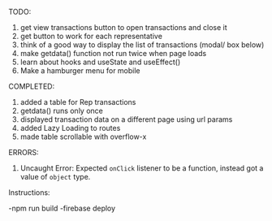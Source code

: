 TODO:

1. get view transactions button to open transactions and close it
2. get button to work for each representative
3. think of a good way to display the list of transactions (modal/ box below)
4. make getdata() function not run twice when page loads
5. learn about hooks and useState and useEffect()
6. Make a hamburger menu for mobile

COMPLETED:

1. added a table for Rep transactions
2. getdata() runs only once
3. displayed transaction data on a different page using url params
4. added Lazy Loading to routes
5. made table scrollable with overflow-x

ERRORS:

1. Uncaught Error: Expected `onClick` listener to be a function, instead got a value of `object` type.

Instructions:

-npm run build
-firebase deploy
